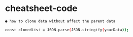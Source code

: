 # cheatsheet-code

```bash
● how to clone data without affect the parent data

const clonedList = JSON.parse(JSON.stringify(yourData));

```
